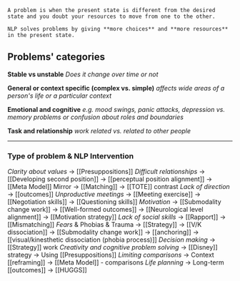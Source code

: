 	A problem is when the present state is different from the desired state and you doubt your resources to move from one to the other.
	
	NLP solves problems by giving **more choices** and **more resources** in the present state.

## Problems' categories

**Stable vs unstable**
*Does it change over time or not*

**General or context specific (complex vs. simple)**
*affects wide areas of a person's life or a particular context*

**Emotional and cognitive**
*e.g. mood swings, panic attacks, depression vs. memory 
problems or confusion about roles and boundaries*

**Task and relationship**
*work related vs. related to other people*

-----

### Type of problem & NLP Intervention

*Clarity about values* -> [[Presuppositions]]
*Difficult relationships*
-> [[Developing second position]]
-> [[perceptual position alignment]]
-> [[Meta Model]] Mirror
-> [[Matching]]
-> [[TOTE]] contrast
*Lack of direction* -> [[outcomes]]
*Unproductive meetings*
-> [[Meeting exercise]]
-> [[Negotiation skills]]
-> [[Questioning skills]]
*Motivation*
-> [[Submodality change work]]
-> [[Well-formed outcomes]]
-> [[Neurological level alignment]]
-> [[Motivation strategy]]
*Lack of social skills*
-> [[Rapport]]
-> [[Mismatching]]
*Fears* & Phobias & Trauma
-> [[Strategy]]
-> [[V/K dissociation]]
-> [[Submodality change work]]
-> [[anchoring]]
-> [[visual/kinesthetic dissociation (phobia process)]]
*Decision making* -> [[Strategy]] work
*Creativity and cognitive problem solving* 
-> [[Disney]] strategy
-> Using [[Presuppositions]]
*Limiting comparisons*
-> Context [[reframing]]
-> [[Meta Model]] - comparisons
*Life planning*
-> Long-term [[outcomes]]
-> [[HUGGS]]